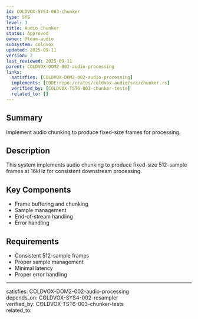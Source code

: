 ```yaml
---
id: COLDVOX-SYS4-003-chunker
type: SYS
level: 3
title: Audio Chunker
status: Approved
owner: @team-audio
subsystem: coldvox
updated: 2025-09-11
version: 2
last_reviewed: 2025-09-11
parent: COLDVOX-DOM2-002-audio-processing
links:
  satisfies: [COLDVOX-DOM2-002-audio-processing]
  implements: [CODE:repo:/crates/coldvox-audio/src/chunker.rs]
  verified_by: [COLDVOX-TST6-003-chunker-tests]
  related_to: []
---
```


## Summary
Implement audio chunking to produce fixed-size frames for processing.

## Description
This system implements audio chunking to produce fixed-size 512-sample frames at 16kHz for consistent downstream processing.

## Key Components
- Frame buffering and chunking
- Sample management
- End-of-stream handling
- Error handling

## Requirements
- Consistent 512-sample frames
- Proper sample management
- Minimal latency
- Proper error handling

---
satisfies: COLDVOX-DOM2-002-audio-processing  
depends_on: COLDVOX-SYS4-002-resampler  
verified_by: COLDVOX-TST6-003-chunker-tests  
related_to: